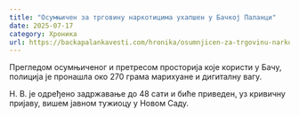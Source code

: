 ```yaml
---
title: "Осумњичен за трговину наркотицима ухапшен у Бачкој Паланци"
date: 2025-07-17
category: Хроника
url: https://backapalankavesti.com/hronika/osumnjicen-za-trgovinu-narkoticima-uhapsen-u-backoj-palanci/
---
```


Прегледом осумњиченог и претресом просторија које користи у Бачу, полиција је пронашла око 270 грама марихуане и дигиталну вагу.

Н. В. је одређено задржавање до 48 сати и биће приведен, уз кривичну пријаву, вишем јавном тужиоцу у Новом Саду.
